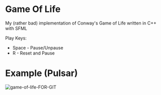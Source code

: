 # Game Of Life
My (rather bad) implementation of Conway's Game of Life written in C++ with SFML

Play Keys:
* Space - Pause/Unpause
* R - Reset and Pause

# Example (Pulsar)
![game-of-life-FOR-GIT](https://user-images.githubusercontent.com/78199923/158626608-8a987f7a-d3eb-40e7-b79f-568ef0706717.gif)
